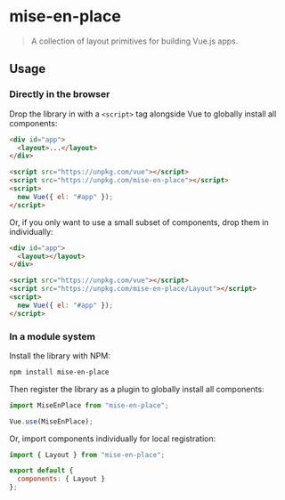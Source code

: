 # mise-en-place

> A collection of layout primitives for building Vue.js apps.

## Usage

### Directly in the browser

Drop the library in with a `<script>` tag alongside Vue to globally install all components:

```html
<div id="app">
  <layout>...</layout>
</div>

<script src="https://unpkg.com/vue"></script>
<script src="https://unpkg.com/mise-en-place"></script>
<script>
  new Vue({ el: "#app" });
</script>
```

Or, if you only want to use a small subset of components, drop them in individually:

```html
<div id="app">
  <layout></layout>
</div>

<script src="https://unpkg.com/vue"></script>
<script src="https://unpkg.com/mise-en-place/Layout"></script>
<script>
  new Vue({ el: "#app" });
</script>
```

### In a module system

Install the library with NPM:

```bash
npm install mise-en-place
```

Then register the library as a plugin to globally install all components:

```js
import MiseEnPlace from "mise-en-place";

Vue.use(MiseEnPlace);
```

Or, import components individually for local registration:

```js
import { Layout } from "mise-en-place";

export default {
  components: { Layout }
};
```
